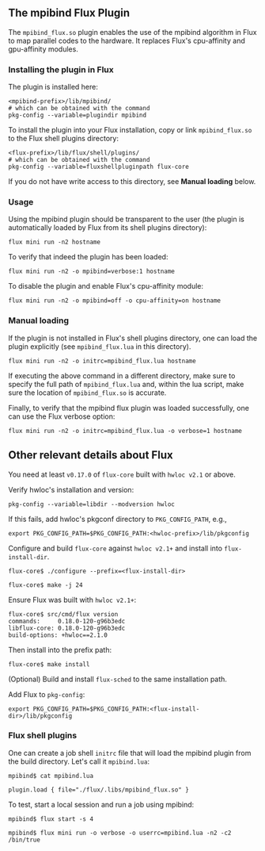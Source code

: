 
## The mpibind Flux Plugin

The `mpibind_flux.so` plugin enables the use of the mpibind algorithm
in Flux to map parallel codes to the hardware. It replaces Flux's
cpu-affinity and gpu-affinity modules.

<!---
#### Requirements

It requires a working installation of `flux-core` and
`flux-sched`. Furthermore, the installation must be visible via
`pkg-config`, e.g.,
```
pkg-config --variable=libdir flux-core
```
If flux is not found during the top directory's `configure` phase, the
plugin will not be built.
--->

### Installing the plugin in Flux 

The plugin is installed here:  
```
<mpibind-prefix>/lib/mpibind/
# which can be obtained with the command
pkg-config --variable=plugindir mpibind
```

To install the plugin into your Flux installation, copy or link
`mpibind_flux.so` to the Flux shell plugins directory:
```
<flux-prefix>/lib/flux/shell/plugins/
# which can be obtained with the command
pkg-config --variable=fluxshellpluginpath flux-core
```

If you do not have write access to this directory, see **Manual
loading** below. 

### Usage 

Using the mpibind plugin should be transparent to the user (the
plugin is automatically loaded by Flux from its shell plugins directory):

```
flux mini run -n2 hostname
```

To verify that indeed the plugin has been loaded:

```
flux mini run -n2 -o mpibind=verbose:1 hostname
```

To disable the plugin and enable Flux's cpu-affinity module: 

```
flux mini run -n2 -o mpibind=off -o cpu-affinity=on hostname
```

### Manual loading

If the plugin is not installed in Flux's shell plugins directory,
one can load the plugin explicitly (see `mpibind_flux.lua` in this
directory).  

```
flux mini run -n2 -o initrc=mpibind_flux.lua hostname
```

If executing the above command in a different directory, make sure
to specify the full path of `mpibind_flux.lua` and, within the lua
script, make sure the location of `mpibind_flux.so` is accurate. 

Finally, to verify that the mpibind flux plugin was loaded
successfully, one can use the Flux verbose option:

```
flux mini run -n2 -o initrc=mpibind_flux.lua -o verbose=1 hostname
```

## Other relevant details about Flux

You need at least `v0.17.0` of `flux-core` built with `hwloc v2.1` or
above. 

Verify hwloc's installation and version: 
```
pkg-config --variable=libdir --modversion hwloc
```
If this fails, add hwloc's pkgconf directory to `PKG_CONFIG_PATH`, e.g.,
```
export PKG_CONFIG_PATH=$PKG_CONFIG_PATH:<hwloc-prefix>/lib/pkgconfig
```

Configure and build `flux-core` against `hwloc v2.1+` and install into
`flux-install-dir`. 
```
flux-core$ ./configure --prefix=<flux-install-dir>

flux-core$ make -j 24
```

Ensure Flux was built with `hwloc v2.1+`:
```
flux-core$ src/cmd/flux version 
commands:     0.18.0-120-g96b3edc
libflux-core: 0.18.0-120-g96b3edc
build-options: +hwloc==2.1.0
```

Then install into the prefix path:
```
flux-core$ make install 
```

(Optional) Build and install `flux-sched` to the same installation
path. 

Add Flux to `pkg-config`:
```
export PKG_CONFIG_PATH=$PKG_CONFIG_PATH:<flux-install-dir>/lib/pkgconfig
```



<!---
Checkout the latest mpibind and build:

```
$ git clone https://github.com/LLNL/mpibind
Cloning into 'mpibind'...

$ cd mpibind

mpibind$ ./bootstrap

mpibind$ ./configure --prefix=<mpibind-install-dir>

mpibind$ make
```

Either (A) install mpibind or (B) create a job shell *initrc* to load
the plugin:

A. Install mpibind. This step will install the mpibind plugin into the
Flux's plugin directory so it is automatically loaded by Flux. 
```
mpibind$ make install
```
To test, start a local session and run a job using mpibind:
```
$ flux start -s 4

$ flux mini run -o verbose -n2 -c2 /bin/true
```
--->


### Flux shell plugins 

One can create a job shell `initrc` file that will load the mpibind plugin from
the build directory. Let's call it `mpibind.lua`:

```
mpibind$ cat mpibind.lua

plugin.load { file="./flux/.libs/mpibind_flux.so" }
```
To test, start a local session and run a job using mpibind:
```
mpibind$ flux start -s 4

mpibind$ flux mini run -o verbose -o userrc=mpibind.lua -n2 -c2 /bin/true
```

